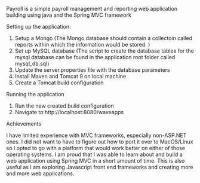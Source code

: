 Payroll is a simple payroll management and reporting web application building using java and the Spring MVC framework

Setting up the application:

1. Setup a Mongo (The Mongo database should contain a collectoin called reports within which the information would be stored. )
2. Set up MySQL database (The script to create the database tables for the mysql database can be found in the application root folder called mysql_db.sql)
3. Update the server.properties file with the database parameters 
3. Install Maven and Tomcat 9 on local machine
4. Create a Tomcat build configuration

Running the application

1. Run the new created build configuration
2. Navigate to http://localhost:8080/waveapps

Achievements

I have limited experience with MVC frameworks, especially non-ASP.NET ones. I did not want to have to figure out how to port it over to MacOS/Linux so I opted to go with a platform that would work better on either of those operating systems. I am proud that I was able to learn about and build a web application using Spring MVC in a short amount of time. This is also useful as I am exploring Javascript front end frameworks and creating more and more web applications. 
